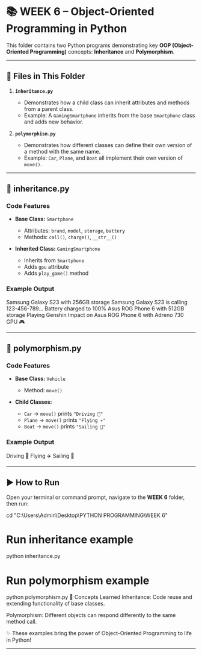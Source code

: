 # 📚 WEEK 6 – Object-Oriented Programming in Python  

This folder contains two Python programs demonstrating key **OOP (Object-Oriented Programming)** concepts: **Inheritance** and **Polymorphism**.  

---

## 📂 Files in This Folder  

1. **`inheritance.py`**  
   - Demonstrates how a child class can inherit attributes and methods from a parent class.  
   - Example: A `GamingSmartphone` inherits from the base `Smartphone` class and adds new behavior.  

2. **`polymorphism.py`**  
   - Demonstrates how different classes can define their own version of a method with the same name.  
   - Example: `Car`, `Plane`, and `Boat` all implement their own version of `move()`.  

---

## 📝 inheritance.py  

### Code Features
- **Base Class:** `Smartphone`  
  - Attributes: `brand`, `model`, `storage`, `battery`  
  - Methods: `call()`, `charge()`, `__str__()`  

- **Inherited Class:** `GamingSmartphone`  
  - Inherits from `Smartphone`  
  - Adds `gpu` attribute  
  - Adds `play_game()` method  

### Example Output
Samsung Galaxy S23 with 256GB storage
Samsung Galaxy S23 is calling 123-456-789...
Battery charged to 100%
Asus ROG Phone 6 with 512GB storage
Playing Genshin Impact on Asus ROG Phone 6 with Adreno 730 GPU 🎮

---

## 📝 polymorphism.py  

### Code Features
- **Base Class:** `Vehicle`  
  - Method: `move()`  

- **Child Classes:**  
  - `Car` → `move()` prints `"Driving 🚗"`  
  - `Plane` → `move()` prints `"Flying ✈️"`  
  - `Boat` → `move()` prints `"Sailing 🚤"`  

### Example Output
Driving 🚗
Flying ✈️
Sailing 🚤

---

## ▶️ How to Run  

Open your terminal or command prompt, navigate to the **WEEK 6** folder, then run:  

cd "C:\Users\Admin\Desktop\PYTHON PROGRAMMING\WEEK 6"

# Run inheritance example
python inheritance.py

# Run polymorphism example
python polymorphism.py
🌱 Concepts Learned
Inheritance: Code reuse and extending functionality of base classes.

Polymorphism: Different objects can respond differently to the same method call.

✨ These examples bring the power of Object-Oriented Programming to life in Python!

---
